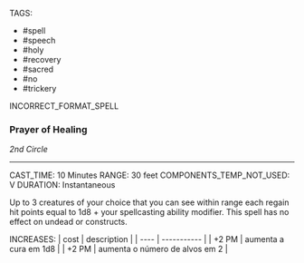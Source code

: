 TAGS:
- #spell
- #speech
- #holy
- #recovery
- #sacred
- #no
- #trickery

INCORRECT_FORMAT_SPELL
### Prayer of Healing
*2nd Circle*
___
CAST_TIME: 10 Minutes
RANGE: 30 feet
COMPONENTS_TEMP_NOT_USED: V
DURATION: Instantaneous

Up to 3 creatures of your choice that you can see within range each regain hit points equal to 1d8 + your spellcasting ability modifier. This spell has no effect on undead or constructs.

INCREASES:
| cost | description |
| ---- | ----------- |
| +2 PM | aumenta a cura em 1d8 |
| +2 PM | aumenta o número de alvos em 2 |
